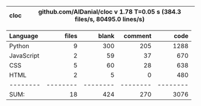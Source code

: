 cloc|github.com/AlDanial/cloc v 1.78  T=0.05 s (384.3 files/s, 80495.0 lines/s)
--- | ---

Language|files|blank|comment|code
:-------|-------:|-------:|-------:|-------:
Python|9|300|205|1288
JavaScript|2|59|37|670
CSS|5|60|28|638
HTML|2|5|0|480
--------|--------|--------|--------|--------
SUM:|18|424|270|3076
